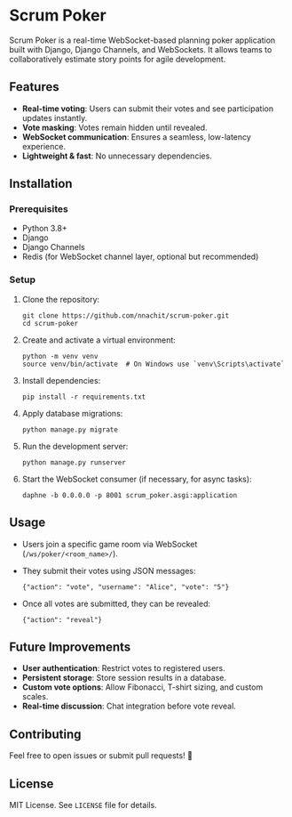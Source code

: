 Scrum Poker
===========

Scrum Poker is a real-time WebSocket-based planning poker application built with Django, Django Channels, and WebSockets. It allows teams to collaboratively estimate story points for agile development.

Features
--------

-   **Real-time voting**: Users can submit their votes and see participation updates instantly.
-   **Vote masking**: Votes remain hidden until revealed.
-   **WebSocket communication**: Ensures a seamless, low-latency experience.
-   **Lightweight & fast**: No unnecessary dependencies.

Installation
------------

### Prerequisites

-   Python 3.8+
-   Django
-   Django Channels
-   Redis (for WebSocket channel layer, optional but recommended)

### Setup

1.  Clone the repository:

    ```
    git clone https://github.com/nnachit/scrum-poker.git
    cd scrum-poker

    ```

2.  Create and activate a virtual environment:

    ```
    python -m venv venv
    source venv/bin/activate  # On Windows use `venv\Scripts\activate`

    ```

3.  Install dependencies:

    ```
    pip install -r requirements.txt

    ```

4.  Apply database migrations:

    ```
    python manage.py migrate

    ```

5.  Run the development server:

    ```
    python manage.py runserver

    ```

6.  Start the WebSocket consumer (if necessary, for async tasks):

    ```
    daphne -b 0.0.0.0 -p 8001 scrum_poker.asgi:application

    ```

Usage
-----

-   Users join a specific game room via WebSocket (`/ws/poker/<room_name>/`).
-   They submit their votes using JSON messages:

    ```
    {"action": "vote", "username": "Alice", "vote": "5"}

    ```

-   Once all votes are submitted, they can be revealed:

    ```
    {"action": "reveal"}

    ```

Future Improvements
-------------------

-   **User authentication**: Restrict votes to registered users.
-   **Persistent storage**: Store session results in a database.
-   **Custom vote options**: Allow Fibonacci, T-shirt sizing, and custom scales.
-   **Real-time discussion**: Chat integration before vote reveal.

Contributing
------------

Feel free to open issues or submit pull requests! 🎉

License
-------

MIT License. See `LICENSE` file for details.
